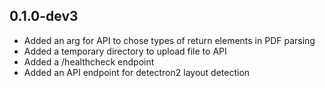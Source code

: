 ## 0.1.0-dev3

* Added an arg for API to chose types of return elements in PDF parsing
* Added a temporary directory to upload file to API 
* Added a /healthcheck endpoint
* Added an API endpoint for detectron2 layout detection
